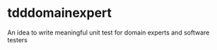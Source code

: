 tdddomainexpert
===============

An idea to write meaningful unit test for domain experts and software testers
